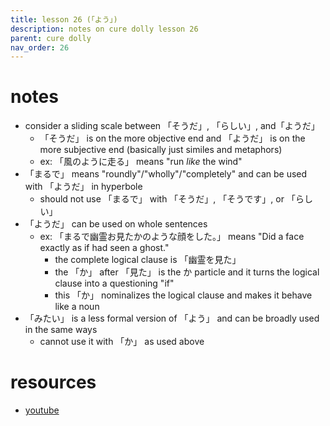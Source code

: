 ```yaml
---
title: lesson 26 (「よう」)
description: notes on cure dolly lesson 26
parent: cure dolly
nav_order: 26
---
```

# notes
- consider a sliding scale between 「そうだ」, 「らしい」, and「ようだ」
	- 「そうだ」 is on the more objective end and 「ようだ」 is on the more subjective end (basically just similes and metaphors)
	- ex: 「風のように走る」 means "run _like_ the wind"
- 「まるで」 means "roundly"/"wholly"/"completely" and can be used with 「ようだ」 in hyperbole
	- should not use 「まるで」 with 「そうだ」, 「そうです」, or 「らしい」
- 「ようだ」 can be used on whole sentences
	- ex: 「まるで幽霊お見たかのような顔をした。」 means "Did a face exactly as if had seen a ghost."
		- the complete logical clause is 「幽霊を見た」
		- the 「か」 after 「見た」 is the か particle and it turns the logical clause into a questioning "if"
		- this 「か」 nominalizes the logical clause and makes it behave like a noun
- 「みたい」 is a less formal version of 「よう」 and can be broadly used in the same ways
	- cannot use it with 「か」 as used above
# resources
- [youtube](https://www.youtube.com/watch?v=Ft_zw0mdeyI)